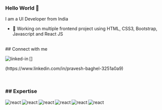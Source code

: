 ### Hello World 👋
I am a UI Developer from India
- 🔭 Working on multiple frontend project using HTML, CSS3, Bootstrap, Javascript and React JS

<br>
## Connect with me 
<p>[<img align="left" alt="linked-in" src="https://img.shields.io/badge/linkedin-%230077B5.svg?&style=for-the-badge&logo=linkedin&logoColor=white" />]</p>
<p>(https://www.linkedin.com/in/pravesh-baghel-3251a0a9)</p>

<br>
<h3>## Expertise</h3>

<span><img align="left" alt="react" src="https://img.shields.io/badge/-HTML-%23E34F26" /></span>
<span><img align="left" alt="" src="https://img.shields.io/badge/-CSS3-%231572B6" /></span>
<span><img align="left" alt="react" src="https://img.shields.io/badge/-BOOTSTRAP-%237952B3" /></span>
<span><img align="left" alt="react" src="https://img.shields.io/badge/-Git-%2361DAFB" /></span>
<span><img align="left" alt="react" src="https://img.shields.io/badge/-FOUNDATION-%231F305F" /></span>
<span><img align="left" alt="react" src="https://img.shields.io/badge/-JAVSCRIPT-%23F7DF1E" /></span>
<span><img align="left" alt="react" src="https://img.shields.io/badge/-REACT-%2361DAFB" /></span>




<br>
<br>
